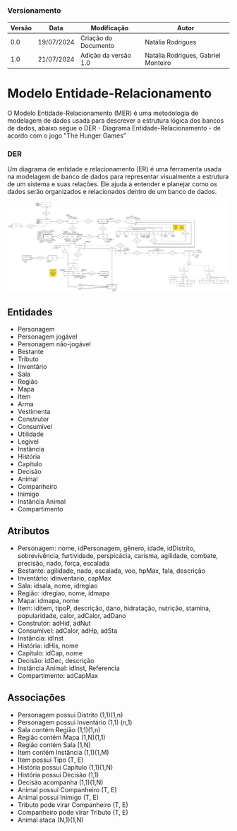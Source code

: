 ### Versionamento

| Versão | Data       | Modificação                                                                              | Autor                               |
| ------ | ---------- | ---------------------------------------------------------------------------------------- | ----------------------------------- |
| 0.0    | 19/07/2024 | Criação do Documento                                                                     | Natália Rodrigues                   |
| 1.0    | 21/07/2024 | Adição da versão 1.0                                                                     | Natália Rodrigues, Gabriel Monteiro |

# Modelo Entidade-Relacionamento

O Modelo Entidade-Relacionamento (MER) é uma metodologia de modelagem de dados usada para descrever a estrutura lógica dos bancos de dados, abaixo segue o DER - Diagrama Entidade-Relacionamento - de acordo com o jogo "The Hunger Games"

### DER

Um diagrama de entidade e relacionamento (ER) é uma ferramenta usada na modelagem de banco de dados para representar visualmente a estrutura de um sistema e suas relações. Ele ajuda a entender e planejar como os dados serão organizados e relacionados dentro de um banco de dados.

<div align="center">
    <img src="assets/DERv/DERv2.2.png">
</div>

## Entidades

- Personagem
- Personagem jogável
- Personagem não-jogável
- Bestante
- Tributo
- Inventário
- Sala
- Região
- Mapa
- Item
- Arma
- Vestimenta
- Construtor
- Consumível
- Utilidade
- Legível
- Instância
- História
- Capítulo
- Decisão
- Animal
- Companheiro
- Inimigo
- Instância Animal
- Compartimento

## Atributos

- Personagem: nome, idPersonagem, gênero, idade, idDistrito, sobrevivência, furtividade, perspicácia, carisma, agilidade, combate, precisão, nado, força, escalada
- Bestante: agilidade, nado, escalada, voo, hpMax, fala, descrição
- Inventário: idinventario, capMax
- Sala: idsala, nome, idregiao
- Região: idregiao, nome, idmapa
- Mapa: idmapa, nome
- Item: iditem, tipoP, descrição, dano, hidratação, nutrição, stamina, popularidade, calor, adCalor, adDano
- Construtor: adHid, adNut
- Consumível: adCalor, adHp, adSta
- Instância: idInst
- História: idHis, nome
- Capítulo: idCap, nome
- Decisão: idDec, descrição
- Instância Animal: idInst, Referencia
- Compartimento: adCapMax

## Associações

- Personagem possui Distrito (1,1)(1,n)
- Personagem possui Inventário (1,1) (n,1)
- Sala contém Região (1,1)(1,n)
- Região contém Mapa (1,N)(1,1)
- Região contém Sala (1,N)
- Item contém Instância (1,1)(1,M)
- Item possui Tipo (T, E)
- História possui Capítulo (1,1)(1,N)
- História possui Decisão (1,1)
- Decisão acompanha (1,1)(1,N)
- Animal possui Companheiro (T, E)
- Animal possui Inimigo (T, E)
- Tributo pode virar Companheiro (T, E)
- Companheiro pode virar Tributo (T, E)
- Animal ataca (N,1)(1,N)
